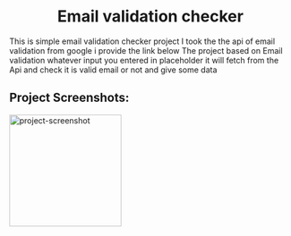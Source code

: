 <h1 align="center" id="title">Email validation checker</h1>

<p id="description">This is simple email validation checker project I took the the api of email validation from google i provide the link below The project based on Email validation whatever input you entered in placeholder it will fetch from the Api and check it is valid email or not and give some data</p>

<h2>Project Screenshots:</h2>

<img src="C:\Email_Validator_Project\demo project image\Screenshot 2024-04-26 001915.png" alt="project-screenshot" width="200px" height="200px/">
